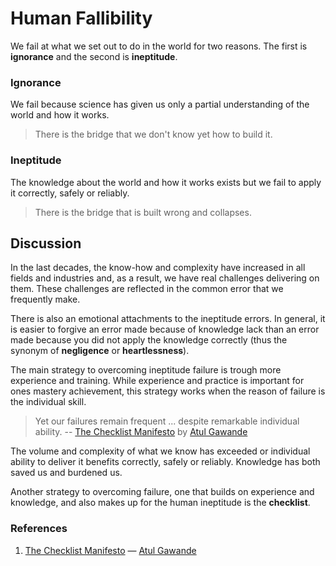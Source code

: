 # Human Fallibility

We fail at what we set out to do in the world for two reasons. The first is **ignorance** and the second is **ineptitude**.

### Ignorance

We fail because science has given us only a partial understanding of the world and how it works.

> There is the bridge that we don't know yet how to build it.

### Ineptitude

The knowledge about the world and how it works exists but we fail to apply it correctly, safely or reliably.

> There is the bridge that is built wrong and collapses.

## Discussion

In the last decades, the know-how and complexity have increased in all fields and industries and, as a result, we have real challenges delivering on them. These challenges are reflected in the common error that we frequently make.

There is also an emotional attachments to the ineptitude errors. In general, it is easier to forgive an error made because of knowledge lack than an error made because you did not apply the knowledge correctly (thus the synonym of **negligence** or **heartlessness**).

The main strategy to overcoming ineptitude failure is trough more experience and training. While experience and practice is important for ones mastery achievement, this strategy works when the reason of failure is the individual skill.

> Yet our failures remain frequent ... despite remarkable individual ability.
> -- [The Checklist Manifesto][1] by [Atul Gawande][2]

The volume and complexity of what we know has exceeded or individual ability to deliver it benefits correctly, safely or reliably. Knowledge has both saved us and burdened us.

Another strategy to overcoming failure, one that builds on experience and knowledge, and also makes up for the human ineptitude is the **checklist**.

### References

1. [The Checklist Manifesto][1] — [Atul Gawande][2]

[1]: https://www.goodreads.com/book/show/9182923-the-checklist-manifesto
[2]: https://www.goodreads.com/author/show/3078.Atul_Gawande
